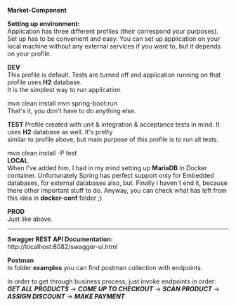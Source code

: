 
**Market-Component**    

 ****Setting up environment:****    
 Application has three different profiles (their correspond your purposes). Set up has to be convenient and easy. You can set up application on your local machine without any external services if you want to, but it depends on your profile.    
    
 **DEV**     
 This profile is default. Tests are turned off and application running on that profile uses **H2** database.    
 It is the simplest way to run application.    
        
 mvn clean install    mvn spring-boot:run    
 That's it, you don't have to do anything else.    
    
**TEST** Profile created with unit & integration & acceptance tests in mind. It uses **H2** database as well. It's pretty     
similar to profile above, but main purpose of this profile is to run all tests.  
           
 mvn clean install -P test  
**LOCAL**  
When I've added him, I had in my mind setting up **MariaDB** in Docker container. Unfortunately Spring has perfect support only for Embedded databases, for external databases also, but. Finally I haven't end it, because there other important stuff to do. Anyway, you can check what has left from this idea in **docker-conf** folder ;)   
  
**PROD**  
Just like above.   
  
---------------------  
**Swagger REST API Documentation:**  
http://localhost:8082/swagger-ui.html  
  
**Postman**  
In folder **examples** you can find postman collection with endpoints.  
  
In order to get through business process, just invoke endpoints in order:
***GET ALL PRODUCTS*** -> ***COME UP TO CHECKOUT*** -> ***SCAN PRODUCT*** -> ***ASSIGN DISCOUNT*** -> ***MAKE PAYMENT***